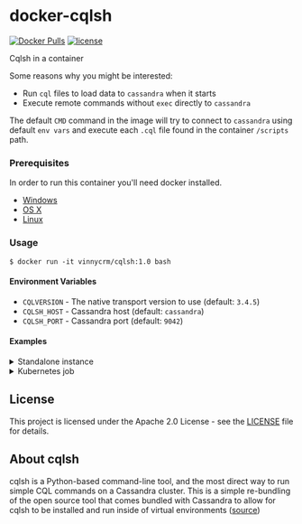 # docker-cqlsh

[![Docker Pulls](https://img.shields.io/docker/pulls/nuvo/docker-cqlsh.svg)](https://hub.docker.com/r/nuvo/docker-cqlsh/)
[![license](https://img.shields.io/github/license/nuvo/docker-cqlsh.svg)](https://github.com/nuvo/docker-cqlsh/blob/master/LICENSE)

Cqlsh in a container

Some reasons why you might be interested:

- Run `cql` files to load data to `cassandra` when it starts
- Execute remote commands without `exec` directly to `cassandra`

The default `CMD` command in the image will try to connect to `cassandra` using default `env vars`
and execute each `.cql` file found in the container `/scripts` path.

### Prerequisites

In order to run this container you'll need docker installed.

- [Windows](https://docs.docker.com/windows/started)
- [OS X](https://docs.docker.com/mac/started/)
- [Linux](https://docs.docker.com/linux/started/)

### Usage

```shell
$ docker run -it vinnycrm/cqlsh:1.0 bash
```

#### Environment Variables

- `CQLVERSION` - The native transport version to use (default: `3.4.5`)
- `CQLSH_HOST` - Cassandra host (default: `cassandra`)
- `CQLSH_PORT` - Cassandra port (default: `9042`)

#### Examples

<details>
  <summary>Standalone instance</summary>

Run a `cassandra` container and connect to it

```shell
$ docker run -d -p 9042:9042 cassandra
$ docker run --rm -it -e CQLSH_HOST=localhost --net=host vinnycrm/cqlsh:1.0 bash
bash-4.4$ cqlsh -e "show host;"
Connected to Test Cluster at localhost:9042.
```

</details>

<details>
  <summary>Kubernetes job</summary>

```yaml
apiVersion: batch/v1
king: Job
metadata:
  name: load-cql-files
spec:
  backoffLimit: 5
  activeDeadlineSeconds: 100
  template:
    spec:
      containers:
        - name: cqlsh
          image: nuvo/docker-cqlsh
          env:
            - name: CQLSH_HOST
              value: cassandra-svc
          volumeMounts:
            - mountPath: /scripts
              name: scripts
      volumes:
        - name: scripts
          configMap:
            name: cql-files
```

</details>

## License

This project is licensed under the Apache 2.0 License - see the [LICENSE](./LICENSE) file for details.

## About cqlsh

cqlsh is a Python-based command-line tool, and the most direct way to run simple CQL commands on a Cassandra cluster.
This is a simple re-bundling of the open source tool that comes bundled with Cassandra to allow for cqlsh to be installed and run inside of virtual environments ([source](https://pypi.org/project/cqlsh/))
